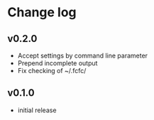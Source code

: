 # Change log

## v0.2.0

- Accept settings by command line parameter
- Prepend incomplete output
- Fix checking of ~/.fcfc/

## v0.1.0

- initial release
